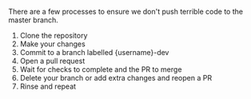 There are a few processes to ensure we don't push terrible code to the master branch.
 1. Clone the repository
 2. Make your changes
 3. Commit to a branch labelled {username}-dev
 4. Open a pull request
 5. Wait for checks to complete and the PR to merge
 6. Delete your branch or add extra changes and reopen a PR
 7. Rinse and repeat
